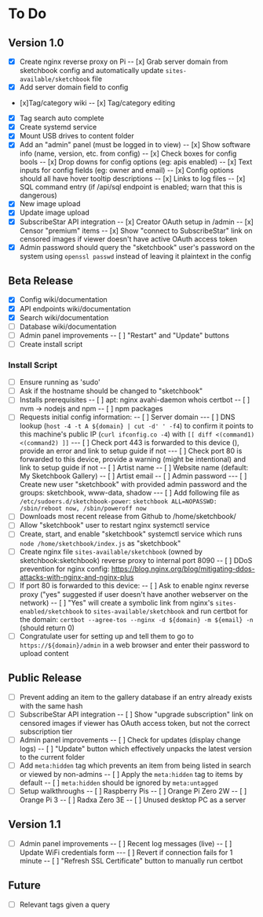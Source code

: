# To Do

## Version 1.0

- [x] Create nginx reverse proxy on Pi
-- [x] Grab server domain from sketchbook config and automatically update `sites-available/sketchbook` file
- [x] Add server domain field to config
- [x]Tag/category wiki
-- [x] Tag/category editing
- [x] Tag search auto complete
- [x] Create systemd service
- [x] Mount USB drives to content folder
- [x] Add an "admin" panel (must be logged in to view)
-- [x] Show software info (name, version, etc. from config)
-- [x] Check boxes for config bools
-- [x] Drop downs for config options (eg: apis enabled)
-- [x] Text inputs for config fields (eg: owner and email)
-- [x] Config options should all have hover tooltip descriptions
-- [x] Links to log files
-- [x] SQL command entry (if /api/sql endpoint is enabled; warn that this is dangerous)
- [x] New image upload
- [x] Update image upload
- [x] SubscribeStar API integration
-- [x] Creator OAuth setup in /admin
-- [x] Censor "premium" items
-- [x] Show "connect to SubscribeStar" link on censored images if viewer doesn't have active OAuth access token
- [x] Admin password should query the "sketchbook" user's password on the system using `openssl passwd` instead of leaving it plaintext in the config

## Beta Release

- [x] Config wiki/documentation
- [x] API endpoints wiki/documentation
- [x] Search wiki/documentation
- [ ] Database wiki/documentation
- [ ] Admin panel improvements
-- [ ] "Restart" and "Update" buttons
- [ ] Create install script

### Install Script

- [ ] Ensure running as 'sudo'
- [ ] Ask if the hostname should be changed to "sketchbook"
- [ ] Installs prerequisites
-- [ ] apt: nginx avahi-daemon whois certbot
-- [ ] nvm -> nodejs and npm
-- [ ] npm packages
- [ ] Requests initial config information:
-- [ ] Server domain
--- [ ] DNS lookup (`host -4 -t A ${domain} | cut -d' ' -f4`) to confirm it points to this machine's public IP (`curl ifconfig.co -4`) with `[[ diff <(command1) <(command2) ]]`
--- [ ] Check port 443 is forwarded to this device (), provide an error and link to setup guide if not
--- [ ] Check port 80 is forwarded to this device, provide a warning (might be intentional) and link to setup guide if not
-- [ ] Artist name
-- [ ] Website name (default: My Sketchbook Gallery)
-- [ ] Artist email
-- [ ] Admin password
--- [ ] Create new user "sketchbook" with provided admin password and the groups: sketchbook, www-data, shadow
--- [ ] Add following file as `/etc/sudoers.d/sketchbook-power`: `sketchbook ALL=NOPASSWD: /sbin/reboot now, /sbin/poweroff now`
- [ ] Downloads most recent release from Github to /home/sketchbook/
- [ ] Allow "sketchbook" user to restart nginx systemctl service
- [ ] Create, start, and enable "sketchbook" systemctl service which runs `node /home/sketchbook/index.js` as "sketchbook"
- [ ] Create nginx file `sites-available/sketchbook` (owned by sketchbook:sketchbook) reverse proxy to internal port 8090
-- [ ] DDoS prevention for nginx config: https://blog.nginx.org/blog/mitigating-ddos-attacks-with-nginx-and-nginx-plus
- [ ] If port 80 is forwarded to this device: 
-- [ ] Ask to enable nginx reverse proxy ("yes" suggested if user doesn't have another webserver on the network)
-- [ ] "Yes" will create a symbolic link from nginx's `sites-enabled/sketchbook` to `sites-available/sketchbook` and run certbot for the domain: `certbot --agree-tos --nginx -d ${domain} -m ${email} -n` (should return 0)
- [ ] Congratulate user for setting up and tell them to go to `https://${domain}/admin` in a web browser and enter their password to upload content

## Public Release

- [ ] Prevent adding an item to the gallery database if an entry already exists with the same hash
- [ ] SubscribeStar API integration
-- [ ] Show "upgrade subscription" link on censored images if viewer has OAuth access token, but not the correct subscription tier
- [ ] Admin panel improvements
-- [ ] Check for updates (display change logs)
-- [ ] "Update" button which effectively unpacks the latest version to the current folder
- [ ] Add `meta:hidden` tag which prevents an item from being listed in search or viewed by non-admins
-- [ ] Apply the `meta:hidden` tag to items by default
-- [ ] `meta:hidden` should be ignored by `meta:untagged`
- [ ] Setup walkthroughs
-- [ ] Raspberry Pis
-- [ ] Orange Pi Zero 2W
-- [ ] Orange Pi 3
-- [ ] Radxa Zero 3E
-- [ ] Unused desktop PC as a server

## Version 1.1

- [ ] Admin panel improvements
-- [ ] Recent log messages (live)
-- [ ] Update WiFi credentials form
--- [ ] Revert if connection fails for 1 minute
-- [ ] "Refresh SSL Certificate" button to manually run certbot

## Future

- [ ] Relevant tags given a query